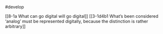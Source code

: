 #develop 

[[8-1a What can go digital will go digital]]
[[3-1d4b1 What’s been considered ‘analog’ must be represented digitally, because the distinction is rather arbitrary]]